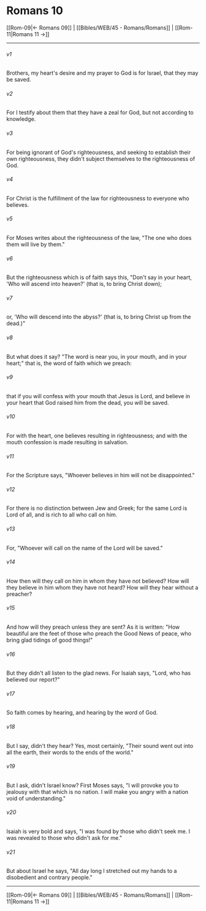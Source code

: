 # Romans 10

[[Rom-09|← Romans 09]] | [[Bibles/WEB/45 - Romans/Romans]] | [[Rom-11|Romans 11 →]]
***



###### v1 
Brothers, my heart's desire and my prayer to God is for Israel, that they may be saved. 

###### v2 
For I testify about them that they have a zeal for God, but not according to knowledge. 

###### v3 
For being ignorant of God's righteousness, and seeking to establish their own righteousness, they didn't subject themselves to the righteousness of God. 

###### v4 
For Christ is the fulfillment of the law for righteousness to everyone who believes. 

###### v5 
For Moses writes about the righteousness of the law, "The one who does them will live by them." 

###### v6 
But the righteousness which is of faith says this, "Don't say in your heart, 'Who will ascend into heaven?' (that is, to bring Christ down); 

###### v7 
or, 'Who will descend into the abyss?' (that is, to bring Christ up from the dead.)" 

###### v8 
But what does it say? "The word is near you, in your mouth, and in your heart;" that is, the word of faith which we preach: 

###### v9 
that if you will confess with your mouth that Jesus is Lord, and believe in your heart that God raised him from the dead, you will be saved. 

###### v10 
For with the heart, one believes resulting in righteousness; and with the mouth confession is made resulting in salvation. 

###### v11 
For the Scripture says, "Whoever believes in him will not be disappointed." 

###### v12 
For there is no distinction between Jew and Greek; for the same Lord is Lord of all, and is rich to all who call on him. 

###### v13 
For, "Whoever will call on the name of the Lord will be saved." 

###### v14 
How then will they call on him in whom they have not believed? How will they believe in him whom they have not heard? How will they hear without a preacher? 

###### v15 
And how will they preach unless they are sent? As it is written: "How beautiful are the feet of those who preach the Good News of peace, who bring glad tidings of good things!" 

###### v16 
But they didn't all listen to the glad news. For Isaiah says, "Lord, who has believed our report?" 

###### v17 
So faith comes by hearing, and hearing by the word of God. 

###### v18 
But I say, didn't they hear? Yes, most certainly, "Their sound went out into all the earth, their words to the ends of the world." 

###### v19 
But I ask, didn't Israel know? First Moses says, "I will provoke you to jealousy with that which is no nation. I will make you angry with a nation void of understanding." 

###### v20 
Isaiah is very bold and says, "I was found by those who didn't seek me. I was revealed to those who didn't ask for me." 

###### v21 
But about Israel he says, "All day long I stretched out my hands to a disobedient and contrary people."

***
[[Rom-09|← Romans 09]] | [[Bibles/WEB/45 - Romans/Romans]] | [[Rom-11|Romans 11 →]]
